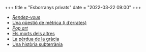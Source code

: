 +++
title = "Esborranys privats"
date = "2022-03-22 09:00"
+++

  - [*Rendez-vous*](/tmp/3c3d6858fb20)
  - [Una qüestió de mètrica (i d’errates)](/tmp/f8abb40a1063)
  - [*Pop art*](/tmp/eeb6c5b9e819)
  - [Els morts dels altres](/tmp/42d50c9ade15)
  - [La pèrdua de la gràcia](/tmp/0fbdb260a2c2)
  - [Una història subterrània](/tmp/32ec15b3dede)
